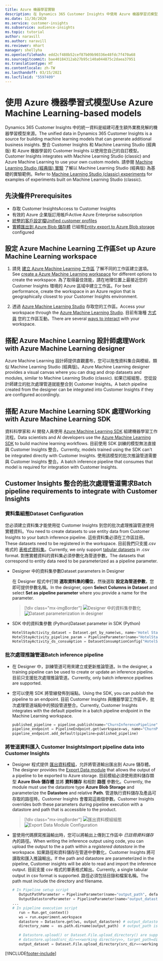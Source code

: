 ```yaml
---
title: Azure 機器學習實驗
description: 在 Dynamics 365 Customer Insights 中使用 Azure 機器學習式模型。
ms.date: 11/30/2020
ms.service: customer-insights
ms.subservice: audience-insights
ms.topic: tutorial
author: naravill
ms.author: naravill
ms.reviewer: mhart
manager: shellyha
ms.openlocfilehash: edd2cf488b52cef87b09b90336e48fdc7f470a68
ms.sourcegitcommit: bae40184312ab27b95c140a044875c2daea37951
ms.translationtype: HT
ms.contentlocale: zh-TW
ms.lasthandoff: 03/15/2021
ms.locfileid: "5597409"
---
```

# <a name="use-azure-machine-learning-based-models"></a><span data-ttu-id="9180d-103">使用 Azure 機器學習式模型</span><span class="sxs-lookup"><span data-stu-id="9180d-103">Use Azure Machine Learning-based models</span></span>

<span data-ttu-id="9180d-104">Dynamics 365 Customer Insights 中的統一資料是組建可產生額外業務見解的機器學習模型來源。</span><span class="sxs-lookup"><span data-stu-id="9180d-104">The unified data in Dynamics 365 Customer Insights is a source for building machine learning models that can generate additional business insights.</span></span> <span data-ttu-id="9180d-105">整合 Customer Insights 和 Machine Learning Studio (經典版) 和 Azure 機器學習的 Customer Insights 以使用您自己的自訂模型。</span><span class="sxs-lookup"><span data-stu-id="9180d-105">Customer Insights integrates with Machine Learning Studio (classic) and Azure Machine Learning to use your own custom models.</span></span> <span data-ttu-id="9180d-106">請參閱 [Machine Learning Studio (經典版) 實驗](machine-learning-studio-experiments.md) 了解以 Machine Learning Studio (經典版) 為基礎的實驗範例。</span><span class="sxs-lookup"><span data-stu-id="9180d-106">Refer to [Machine Learning Studio (classic) experiments](machine-learning-studio-experiments.md) for examples of experiments built on Machine Learning Studio (classic).</span></span> 

## <a name="prerequisites"></a><span data-ttu-id="9180d-107">先決條件</span><span class="sxs-lookup"><span data-stu-id="9180d-107">Prerequisites</span></span>

- <span data-ttu-id="9180d-108">存取 Customer Insights</span><span class="sxs-lookup"><span data-stu-id="9180d-108">Access to Customer Insights</span></span>
- <span data-ttu-id="9180d-109">有效的 Azure 企業版訂用帳戶</span><span class="sxs-lookup"><span data-stu-id="9180d-109">Active Azure Enterprise subscription</span></span>
- [<span data-ttu-id="9180d-110">統整的客戶設定檔</span><span class="sxs-lookup"><span data-stu-id="9180d-110">Unified customer profiles</span></span>](data-unification.md)
- <span data-ttu-id="9180d-111">[實體匯出到 Azure Blob 儲存體](export-azure-blob-storage.md) 已組態</span><span class="sxs-lookup"><span data-stu-id="9180d-111">[Entity export to Azure Blob storage](export-azure-blob-storage.md) configured</span></span>

## <a name="set-up-azure-machine-learning-workspace"></a><span data-ttu-id="9180d-112">設定 Azure Machine Learning 工作區</span><span class="sxs-lookup"><span data-stu-id="9180d-112">Set up Azure Machine Learning workspace</span></span>

1. <span data-ttu-id="9180d-113">請見 [建立 Azure Machine Learning 工作區](/azure/machine-learning/concept-workspace#-create-a-workspace) 了解不同的工作區建立選項。</span><span class="sxs-lookup"><span data-stu-id="9180d-113">See [create a Azure Machine Learning workspace](/azure/machine-learning/concept-workspace#-create-a-workspace) for different options to create the workspace.</span></span> <span data-ttu-id="9180d-114">為了取得最佳效能，請在地理位置上最接近您的 Customer Insights 環境的 Azure 區域中建立工作區。</span><span class="sxs-lookup"><span data-stu-id="9180d-114">For best performance, create the workspace in an Azure region that is geographically closest to your Customer Insights environment.</span></span>

1. <span data-ttu-id="9180d-115">透過 [Azure Machine Learning Studio](https://ml.azure.com/) 存取您的工作區。</span><span class="sxs-lookup"><span data-stu-id="9180d-115">Access your workspace through the [Azure Machine Learning Studio](https://ml.azure.com/).</span></span> <span data-ttu-id="9180d-116">目前有幾種 [方式與](/azure/machine-learning/concept-workspace#tools-for-workspace-interaction) 您的工作區互動。</span><span class="sxs-lookup"><span data-stu-id="9180d-116">There are several [ways to interact](/azure/machine-learning/concept-workspace#tools-for-workspace-interaction) with your workspace.</span></span>

## <a name="work-with-azure-machine-learning-designer"></a><span data-ttu-id="9180d-117">搭配 Azure Machine Learning 設計師處理</span><span class="sxs-lookup"><span data-stu-id="9180d-117">Work with Azure Machine Learning designer</span></span>

<span data-ttu-id="9180d-118">Azure Machine Learning 設計師提供直觀畫布，您可以拖曳資料集合與模組，類似 Machine Learning Studio (經典版)。</span><span class="sxs-lookup"><span data-stu-id="9180d-118">Azure Machine Learning designer provides a visual canvas where you can drag and drop datasets and modules, similar to Machine Learning Studio (classic).</span></span> <span data-ttu-id="9180d-119">如果已經組態，您從設計師建立的批次處理管道就能整合到 Customer Insights。</span><span class="sxs-lookup"><span data-stu-id="9180d-119">A batch pipeline created from the designer can be integrated into Customer Insights if they are configured accordingly.</span></span> 
   
## <a name="working-with-azure-machine-learning-sdk"></a><span data-ttu-id="9180d-120">搭配 Azure Machine Learning SDK 處理</span><span class="sxs-lookup"><span data-stu-id="9180d-120">Working with Azure Machine Learning SDK</span></span>

<span data-ttu-id="9180d-121">資料科學家和 AI 開發人員使用 [Azure Machine Learning SDK](/python/api/overview/azure/ml/?preserve-view=true&view=azure-ml-py) 組建機器學習工作流程。</span><span class="sxs-lookup"><span data-stu-id="9180d-121">Data scientists and AI developers use the [Azure Machine Learning SDK](/python/api/overview/azure/ml/?preserve-view=true&view=azure-ml-py) to build machine learning workflows.</span></span> <span data-ttu-id="9180d-122">目前使用 SDK 訓練的模型無法直接與 Customer Insights 整合。</span><span class="sxs-lookup"><span data-stu-id="9180d-122">Currently, models trained using the SDK can't be integrated directly with Customer Insights.</span></span> <span data-ttu-id="9180d-123">使用該模型的批次推論管道需要與 Customer Insights 整合。</span><span class="sxs-lookup"><span data-stu-id="9180d-123">A batch inference pipeline that consumes that model is required for integration with Customer Insights.</span></span>

## <a name="batch-pipeline-requirements-to-integrate-with-customer-insights"></a><span data-ttu-id="9180d-124">Customer Insights 整合的批次處理管道需求</span><span class="sxs-lookup"><span data-stu-id="9180d-124">Batch pipeline requirements to integrate with Customer Insights</span></span>

### <a name="dataset-configuration"></a><span data-ttu-id="9180d-125">資料集組態</span><span class="sxs-lookup"><span data-stu-id="9180d-125">Dataset Configuration</span></span>

<span data-ttu-id="9180d-126">您必須建立資料集才能使用從 Customer Insights 到您的批次處理推論管道使用實體資料。</span><span class="sxs-lookup"><span data-stu-id="9180d-126">You need to create datasets to use entity data from Customer Insights to your batch inference pipeline.</span></span> <span data-ttu-id="9180d-127">這些資料集必須在工作區註冊。</span><span class="sxs-lookup"><span data-stu-id="9180d-127">These datasets need to be registered in the workspace.</span></span> <span data-ttu-id="9180d-128">目前我們只支援.csv 格式的 [表格式資料集](/azure/machine-learning/how-to-create-register-datasets#tabulardataset)。</span><span class="sxs-lookup"><span data-stu-id="9180d-128">Currently, we only support [tabular datasets](/azure/machine-learning/how-to-create-register-datasets#tabulardataset) in .csv format.</span></span> <span data-ttu-id="9180d-129">對應實體資料的資料集必須參數化為管道參數。</span><span class="sxs-lookup"><span data-stu-id="9180d-129">The datasets that correspond to entity data need to be parameterized as a pipeline parameter.</span></span>
   
* <span data-ttu-id="9180d-130">Designer 中的資料集參數</span><span class="sxs-lookup"><span data-stu-id="9180d-130">Dataset parameters in Designer</span></span>
   
     <span data-ttu-id="9180d-131">在 Designer 程式中打開 **選取資料集的欄位**，然後選取 **設定為管道參數**，您即可提供參數名稱。</span><span class="sxs-lookup"><span data-stu-id="9180d-131">In the designer, open **Select Columns in Dataset** and select **Set as pipeline parameter** where you provide a name for the parameter.</span></span>

     > [!div class="mx-imgBorder"]
     > <span data-ttu-id="9180d-132">![Designer 中的資料集參數化](media/intelligence-designer-dataset-parameters.png "Designer 中的資料集參數化")</span><span class="sxs-lookup"><span data-stu-id="9180d-132">![Dataset parameterization in designer](media/intelligence-designer-dataset-parameters.png "Dataset parameterization in designer")</span></span>
   
* <span data-ttu-id="9180d-133">SDK 中的資料集參數 (Python)</span><span class="sxs-lookup"><span data-stu-id="9180d-133">Dataset parameter in SDK (Python)</span></span>
   
   ```python
   HotelStayActivity_dataset = Dataset.get_by_name(ws, name='Hotel Stay Activity Data')
   HotelStayActivity_pipeline_param = PipelineParameter(name="HotelStayActivity_pipeline_param", default_value=HotelStayActivity_dataset)
   HotelStayActivity_ds_consumption = DatasetConsumptionConfig("HotelStayActivity_dataset", HotelStayActivity_pipeline_param)
   ```

### <a name="batch-inference-pipeline"></a><span data-ttu-id="9180d-134">批次處理推論管道</span><span class="sxs-lookup"><span data-stu-id="9180d-134">Batch inference pipeline</span></span>
  
* <span data-ttu-id="9180d-135">在 Designer 中，訓練管道可用來建立或更新推論管道。</span><span class="sxs-lookup"><span data-stu-id="9180d-135">In the designer, a training pipeline can be used to create or update an inference pipeline.</span></span> <span data-ttu-id="9180d-136">目前只支援批次處理推論管道。</span><span class="sxs-lookup"><span data-stu-id="9180d-136">Currently, only batch inference pipelines are supported.</span></span>

* <span data-ttu-id="9180d-137">您可以使用 SDK 將管線發佈到端點。</span><span class="sxs-lookup"><span data-stu-id="9180d-137">Using the SDK, you can publish the pipeline to an endpoint.</span></span> <span data-ttu-id="9180d-138">目前 Customer Insights 與機器學習工作區中，批次處理管道端點中的預設管道整合。</span><span class="sxs-lookup"><span data-stu-id="9180d-138">Currently, Customer Insights integrates with the default pipeline in a batch pipeline endpoint in the Machine Learning workspace.</span></span>
   
   ```python
   published_pipeline = pipeline.publish(name="ChurnInferencePipeline", description="Published Churn Inference pipeline")
   pipeline_endpoint = PipelineEndpoint.get(workspace=ws, name="ChurnPipelineEndpoint") 
   pipeline_endpoint.add_default(pipeline=published_pipeline)
   ```

### <a name="import-pipeline-data-into-customer-insights"></a><span data-ttu-id="9180d-139">將管道資料匯入 Customer Insights</span><span class="sxs-lookup"><span data-stu-id="9180d-139">Import pipeline data into Customer Insights</span></span>

* <span data-ttu-id="9180d-140">Designer 程式提供 [匯出資料模組](/azure/machine-learning/algorithm-module-reference/export-data)，允許將管道輸出匯出到 Azure 儲存體。</span><span class="sxs-lookup"><span data-stu-id="9180d-140">The designer provides the [Export Data module](/azure/machine-learning/algorithm-module-reference/export-data) that allows the output of a pipeline to be exported to Azure storage.</span></span> <span data-ttu-id="9180d-141">目前模組必須使用資料儲存類型 **Azure Blob 儲存體** 並將 **資料儲存** 和相對 **路徑** 參數化。</span><span class="sxs-lookup"><span data-stu-id="9180d-141">Currently, the module must use the datastore type **Azure Blob Storage** and parameterize the **Datastore** and relative **Path**.</span></span> <span data-ttu-id="9180d-142">管道執行資料儲存及產品可存取的路徑時，Customer Insights 會覆寫這兩個參數。</span><span class="sxs-lookup"><span data-stu-id="9180d-142">Customer Insights overrides both these parameters during pipeline execution with a datastore and path that is accessible to the product.</span></span>
   > [!div class="mx-imgBorder"]
   > <span data-ttu-id="9180d-143">![匯出資料模組組態](media/intelligence-designer-importdata.png "匯出資料模組組態")</span><span class="sxs-lookup"><span data-stu-id="9180d-143">![Export Data Module Configuration](media/intelligence-designer-importdata.png "Export Data Module Configuration")</span></span>
   
* <span data-ttu-id="9180d-144">當使用代碼撰寫推論輸出時，您可以將輸出上傳到工作區中 *已註冊資料儲存* 內的路徑。</span><span class="sxs-lookup"><span data-stu-id="9180d-144">When writing the inference output using code, you can upload the output to the a path within a *registered datastore* in the workspace.</span></span> <span data-ttu-id="9180d-145">如果路徑和資料儲存在管道中參數化，Customer Insights 將可讀取和匯入推論輸出。</span><span class="sxs-lookup"><span data-stu-id="9180d-145">If the path and datastore are parameterized in the pipeline, Customer insights will be able to read and import the inference output.</span></span> <span data-ttu-id="9180d-146">目前支援 csv 格式的單表格式輸出。</span><span class="sxs-lookup"><span data-stu-id="9180d-146">Currently, a single tabular output in csv format is supported.</span></span> <span data-ttu-id="9180d-147">路徑必須包括目錄和檔案名稱。</span><span class="sxs-lookup"><span data-stu-id="9180d-147">The path must include the directory and filename.</span></span>

   ```python
   # In Pipeline setup script
      OutputPathParameter = PipelineParameter(name="output_path", default_value="HotelChurnOutput/HotelChurnOutput.csv")
      OutputDatastoreParameter = PipelineParameter(name="output_datastore", default_value="workspaceblobstore")
   ...
   # In pipeline execution script
      run = Run.get_context()
      ws = run.experiment.workspace
      datastore = Datastore.get(ws, output_datastore) # output_datastore is parameterized
      directory_name =  os.path.dirname(output_path)  # output_path is parameterized.
      
      # Datastore.upload() or Dataset.File.upload_directory() are supported methods to uplaod the data
      # datastore.upload(src_dir=<<working directory>>, target_path=directory_name, overwrite=False, show_progress=True)
      output_dataset = Dataset.File.upload_directory(src_dir=<<working directory>>, target = (datastore, directory_name)) # Remove trailing "/" from directory_name
   ```


[!INCLUDE[footer-include](../includes/footer-banner.md)]